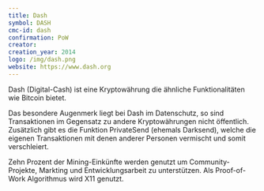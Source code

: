 ```yaml
---
title: Dash
symbol: DASH
cmc-id: dash
confirmation: PoW
creator: 
creation_year: 2014
logo: /img/dash.png
website: https://www.dash.org
---
```

Dash (Digital-Cash) ist eine Kryptowährung die ähnliche Funktionalitäten wie Bitcoin bietet. 

Das besondere Augenmerk liegt bei Dash im Datenschutz, so sind Transaktionen im Gegensatz zu andere Kryptowährungen nicht öffentlich. Zusätzlich gibt es die Funktion PrivateSend (ehemals Darksend), welche die eigenen Transaktionen mit denen anderer Personen vermischt und somit verschleiert.

Zehn Prozent der Mining-Einkünfte werden genutzt um Community-Projekte, Markting und Entwicklungsarbeit zu unterstützen. Als Proof-of-Work Algorithmus wird X11 genutzt.
